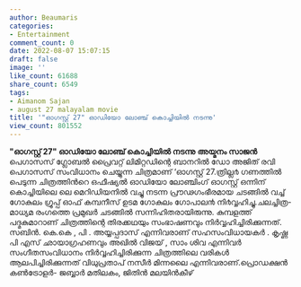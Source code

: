 ```yaml
---
author: Beaumaris
categories:
- Entertainment
comment_count: 0
date: 2022-08-07 15:07:15
draft: false
image: ''
like_count: 61688
share_count: 6549
tags:
- Aimanom Sajan
- august 27 malayalam movie
title: '"ഓഗസ്റ്റ് 27" ഓഡിയോ ലോഞ്ച് കൊച്ചിയില്‍ നടന്നു'
view_count: 801552
---
```


**"ഓഗസ്റ്റ് 27" ഓഡിയോ ലോഞ്ച് കൊച്ചിയില്‍ നടന്നു** **അയ്മനം സാജൻ** പെഗാസസ് ഗ്ലോബൽ പ്രൈവറ്റ് ലിമിറ്റഡിന്റെ ബാനറിൽ ഡോ അജിത് രവി പെഗാസസ് സംവിധാനം ചെയ്യുന്ന ചിത്രമാണ് ‘ഓഗസ്റ്റ് 27.ത്രില്ല൪ ഗണത്തില്‍ പെടുന്ന ചിത്രത്തിന്‍റെ ഒഫീഷ്യല്‍ ഓഡിയോ ലോഞ്ചിംഗ് ഓഗസ്റ്റ് ഒന്നിന് കൊച്ചിയിലെ ലെ മെറിഡിയനിൽ വച്ചു നടന്ന പ്രൗഢഗംഭീരമായ ചടങ്ങില്‍ വച്ച് ഗോകുലം ഗ്രൂപ്പ് ഓഫ് കമ്പനീസ് ഉടമ ഗോകുലം ഗോപാല൯ നി൪വ്വഹിച്ചു.ചലച്ചിത്ര-മാധ്യമ രംഗത്തെ പ്രമുഖർ ചടങ്ങിൽ സന്നിഹിതരായിരുന്നു. കുമ്പളത്ത് പദ്മകുമാറാണ് ചിത്രത്തിന്റെ തിരക്കഥയും സംഭാഷണവും നിർവ്വഹിച്ചിരിക്കുന്നത്. സബിൻ. കെ.കെ , പി . അയ്യപ്പദാസ് എന്നിവരാണ് സഹസംവിധായകർ . കൃഷ്ണ പി എസ് ഛായാഗ്രഹണവും അഖിൽ വിജയ് , സാം ശിവ എന്നിവർ സംഗീതസംവിധാനം നിർവ്വഹിച്ചിരിക്കുന്ന ചിത്രത്തിലെ വരികൾ ആലപിച്ചിരിക്കുന്നത് വിധുപ്രതാപ് നസീർ മിന്നലൈ എന്നിവരാണ്.പ്രൊഡക്ഷൻ കൺട്രോളർ- ജബ്ബാർ മതിലകം, ജിതിൻ മലയിൻകീഴ് &nbsp;